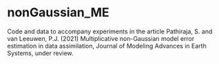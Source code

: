 # nonGaussian_ME
Code and data to accompany experiments in the article Pathiraja, S. and van Leeuwen, P.J. (2021) Multiplicative non-Gaussian model error estimation in data assimilation, Journal of Modeling Advances in Earth Systems,  under review.
